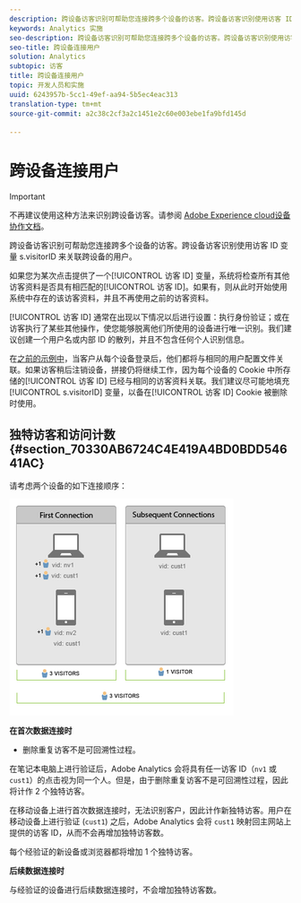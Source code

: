 ```yaml
---
description: 跨设备访客识别可帮助您连接跨多个设备的访客。跨设备访客识别使用访客 ID 变量 s.visitorID 来关联跨设备的用户。
keywords: Analytics 实施
seo-description: 跨设备访客识别可帮助您连接跨多个设备的访客。跨设备访客识别使用访客 ID 变量 s.visitorID 来关联跨设备的用户。
seo-title: 跨设备连接用户
solution: Analytics
subtopic: 访客
title: 跨设备连接用户
topic: 开发人员和实施
uuid: 6243957b-5cc1-49ef-aa94-5b5ec4eac313
translation-type: tm+mt
source-git-commit: a2c38c2cf3a2c1451e2c60e003ebe1fa9bfd145d

---
```



# 跨设备连接用户

>[!IMPORTANT]
>
>不再建议使用这种方法来识别跨设备访客。请参阅 [Adobe Experience cloud设备协作文档](https://marketing.adobe.com/resources/help/en_US/mcdc/)。

跨设备访客识别可帮助您连接跨多个设备的访客。跨设备访客识别使用访客 ID 变量 s.visitorID 来关联跨设备的用户。

如果您为某次点击提供了一个[!UICONTROL 访客 ID] 变量，系统将检查所有其他访客资料是否具有相匹配的[!UICONTROL 访客 ID]。如果有，则从此时开始使用系统中存在的该访客资料，并且不再使用之前的访客资料。

[!UICONTROL 访客 ID] 通常在出现以下情况以后进行设置：执行身份验证；或在访客执行了某些其他操作，使您能够脱离他们所使用的设备进行唯一识别。我们建议创建一个用户名或内部 ID 的散列，并且不包含任何个人识别信息。

在[之前的示例中](../../../implement/js-implementation/xdevice-visid/xdevice-connecting.md)，当客户从每个设备登录后，他们都将与相同的用户配置文件关联。如果访客稍后注销设备，拼接仍将继续工作，因为每个设备的 Cookie 中所存储的[!UICONTROL 访客 ID] 已经与相同的访客资料关联。我们建议尽可能地填充 [!UICONTROL s.visitorID] 变量，以备在[!UICONTROL 访客 ID] Cookie 被删除时使用。

## 独特访客和访问计数 {#section_70330AB6724C4E419A4BD0BDD54641AC}

请考虑两个设备的如下连接顺序：

![](assets/xdevice-counts.png)

**在首次数据连接时**

* 删除重复访客不是可回溯性过程。

在笔记本电脑上进行验证后，Adobe Analytics 会将具有任一访客 ID（`nv1` 或 `cust1`）的点击视为同一个人。但是，由于删除重复访客不是可回溯性过程，因此将计作 2 个独特访客。

在移动设备上进行首次数据连接时，无法识别客户，因此计作新独特访客。用户在移动设备上进行验证 (`cust1`) 之后，Adobe Analytics 会将 `cust1` 映射回主网站上提供的访客 ID，从而不会再增加独特访客数。

每个经验证的新设备或浏览器都将增加 1 个独特访客。

**后续数据连接时**

与经验证的设备进行后续数据连接时，不会增加独特访客数。
